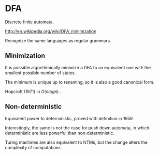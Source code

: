 # DFA

Discrete finite automata.

<http://en.wikipedia.org/wiki/DFA_minimization>

Recognize the same languages as regular grammars.

## Minimization

It is possible algorithmically minimize a DFA to an equivalent one with the smallest possible number of states.

The minimum is unique up to renaming, so it is also a good canonical form.

Hopcroft (1971) in $O(n log n)$ .

## Non-deterministic

Equivalent power to deterministic, proved with definition in 1959.

Interestingly, the same is not the case for push down automata,
in which deterministic are less powerful than non-deterministic.

Turing machines are also equivalent to NTMs,
but the change alters the complexity of computations.
